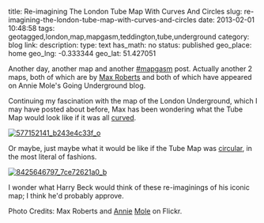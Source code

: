 title: Re-imagining The London Tube Map With Curves And Circles
slug: re-imagining-the-london-tube-map-with-curves-and-circles
date: 2013-02-01 10:48:58
tags: geotagged,london,map,mapgasm,teddington,tube,underground
category: blog
link: 
description: 
type: text
has_math: no
status: published
geo_place: home
geo_lng: -0.333344
geo_lat: 51.427051

Another day, another map and another [#mapgasm](/tags/mapgasm/ "/tags/mapgasm/") post. Actually another 2 maps, both of which are by [Max Roberts](http://privatewww.essex.ac.uk/~mjr/underground/tubemap.html "http://privatewww.essex.ac.uk/~mjr/underground/tubemap.html") and both of which have appeared on Annie Mole's Going Underground blog.

Continuing my fascination with the map of the London Underground, which I may have posted about before, Max has been wondering what the Tube Map would look like if it was all [curved](http://london-underground.blogspot.co.uk/2007/06/curvy-tube-map.html "http://london-underground.blogspot.co.uk/2007/06/curvy-tube-map.html").

[![577152141_b243e4c33f_o](/wp-content/uploads/2013/02/577152141_b243e4c33f_o-1024x628.jpg)](http://london-underground.blogspot.co.uk/2007/06/curvy-tube-map.html "http://london-underground.blogspot.co.uk/2007/06/curvy-tube-map.html")

Or maybe, just maybe what it would be like if the Tube Map was [circular](http://london-underground.blogspot.co.uk/2013/01/tube-map-in-circles.html "http://london-underground.blogspot.co.uk/2013/01/tube-map-in-circles.html"), in the most literal of fashions.

[![8425646797_7ce72621a0_b](/wp-content/uploads/2013/02/8425646797_7ce72621a0_b.jpg)](http://london-underground.blogspot.co.uk/2013/01/tube-map-in-circles.html "http://london-underground.blogspot.co.uk/2013/01/tube-map-in-circles.html")

I wonder what Harry Beck would think of these re-imaginings of his iconic map; I think he'd probably approve.



Photo Credits: Max Roberts and [Annie](http://www.flickr.com/photos/anniemole/8425646797/ "http://www.flickr.com/photos/anniemole/8425646797/") [Mole](http://www.flickr.com/photos/anniemole/577049957/ "http://www.flickr.com/photos/anniemole/577049957/") on Flickr.



